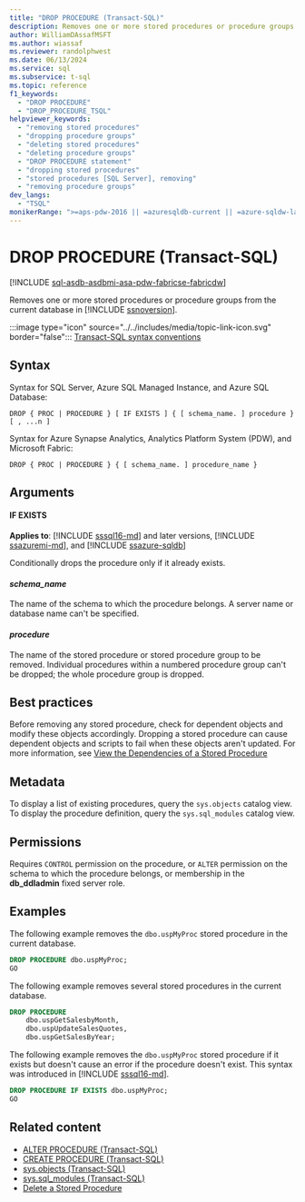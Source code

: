 ```yaml
---
title: "DROP PROCEDURE (Transact-SQL)"
description: Removes one or more stored procedures or procedure groups from the current database in the SQL Server Database Engine.
author: WilliamDAssafMSFT
ms.author: wiassaf
ms.reviewer: randolphwest
ms.date: 06/13/2024
ms.service: sql
ms.subservice: t-sql
ms.topic: reference
f1_keywords:
  - "DROP PROCEDURE"
  - "DROP_PROCEDURE_TSQL"
helpviewer_keywords:
  - "removing stored procedures"
  - "dropping procedure groups"
  - "deleting stored procedures"
  - "deleting procedure groups"
  - "DROP PROCEDURE statement"
  - "dropping stored procedures"
  - "stored procedures [SQL Server], removing"
  - "removing procedure groups"
dev_langs:
  - "TSQL"
monikerRange: ">=aps-pdw-2016 || =azuresqldb-current || =azure-sqldw-latest || >=sql-server-2016 || >=sql-server-linux-2017 || =azuresqldb-mi-current || =fabric"
---
```

# DROP PROCEDURE (Transact-SQL)

[!INCLUDE [sql-asdb-asdbmi-asa-pdw-fabricse-fabricdw](../../includes/applies-to-version/sql-asdb-asdbmi-asa-pdw-fabricse-fabricdw.md)]

Removes one or more stored procedures or procedure groups from the current database in [!INCLUDE [ssnoversion](../../includes/ssnoversion-md.md)].

:::image type="icon" source="../../includes/media/topic-link-icon.svg" border="false"::: [Transact-SQL syntax conventions](../../t-sql/language-elements/transact-sql-syntax-conventions-transact-sql.md)

## Syntax

Syntax for SQL Server, Azure SQL Managed Instance, and Azure SQL Database:

```syntaxsql
DROP { PROC | PROCEDURE } [ IF EXISTS ] { [ schema_name. ] procedure } [ , ...n ]
```

Syntax for Azure Synapse Analytics, Analytics Platform System (PDW), and Microsoft Fabric:

```syntaxsql
DROP { PROC | PROCEDURE } { [ schema_name. ] procedure_name }
```

## Arguments

#### IF EXISTS

**Applies to**: [!INCLUDE [sssql16-md](../../includes/sssql16-md.md)] and later versions, [!INCLUDE [ssazuremi-md](../../includes/ssazuremi-md.md)], and [!INCLUDE [ssazure-sqldb](../../includes/ssazure-sqldb.md)]

Conditionally drops the procedure only if it already exists.

#### *schema_name*

The name of the schema to which the procedure belongs. A server name or database name can't be specified.

#### *procedure*

The name of the stored procedure or stored procedure group to be removed. Individual procedures within a numbered procedure group can't be dropped; the whole procedure group is dropped.

## Best practices

Before removing any stored procedure, check for dependent objects and modify these objects accordingly. Dropping a stored procedure can cause dependent objects and scripts to fail when these objects aren't updated. For more information, see [View the Dependencies of a Stored Procedure](../../relational-databases/stored-procedures/view-the-dependencies-of-a-stored-procedure.md)

## Metadata

To display a list of existing procedures, query the `sys.objects` catalog view. To display the procedure definition, query the `sys.sql_modules` catalog view.

## Permissions

Requires `CONTROL` permission on the procedure, or `ALTER` permission on the schema to which the procedure belongs, or membership in the **db_ddladmin** fixed server role.

## Examples

The following example removes the `dbo.uspMyProc` stored procedure in the current database.

```sql
DROP PROCEDURE dbo.uspMyProc;
GO
```

The following example removes several stored procedures in the current database.

```sql
DROP PROCEDURE
    dbo.uspGetSalesbyMonth,
    dbo.uspUpdateSalesQuotes,
    dbo.uspGetSalesByYear;
```

The following example removes the `dbo.uspMyProc` stored procedure if it exists but doesn't cause an error if the procedure doesn't exist. This syntax was introduced in [!INCLUDE [sssql16-md](../../includes/sssql16-md.md)].

```sql
DROP PROCEDURE IF EXISTS dbo.uspMyProc;
GO
```

## Related content

- [ALTER PROCEDURE (Transact-SQL)](alter-procedure-transact-sql.md)
- [CREATE PROCEDURE (Transact-SQL)](create-procedure-transact-sql.md)
- [sys.objects (Transact-SQL)](../../relational-databases/system-catalog-views/sys-objects-transact-sql.md)
- [sys.sql_modules (Transact-SQL)](../../relational-databases/system-catalog-views/sys-sql-modules-transact-sql.md)
- [Delete a Stored Procedure](../../relational-databases/stored-procedures/delete-a-stored-procedure.md)
